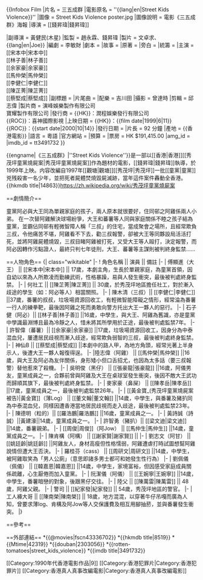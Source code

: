 {{Infobox Film
|片名          = 三五成群
|電影原名      = ''{{lang|en|Street Kids Violence}}''
|圖像          = Street Kids Violence poster.jpg
|圖像說明      = 電影《三五成群》海報
|導演          = [[錢昇瑋|錢昇瑋]]

|副導演         = 黃健民(木星)
|監製          = 趙永霖、錢昇瑋
|製片          = 文卓求、{{lang|en|Joe}}
|編劇          = 李敏財
|劇本          = 
|故事          = 
|原著          = 
|旁白          = 
|統籌          = 
|主演          = [[宋本中|宋本中]]<br>[[林子善|林子善]]<br>[[余家豪|余家豪]]<br>[[馬仲榮|馬仲榮]]<br>[[李健仁|李健仁]]<br>[[陳芷菁|陳芷菁]]<br>[[蔡堅成|蔡堅成]]
|副標題        = 
|片尾曲        = 
|配樂          = 吉川田
|攝影          = 曾達時
|剪輯          = 邱志偉
|製片商        = 演峰娛樂製作有限公司<br>寶耀製作有限公司
|發行商        = {{HK}}：潤程娛樂發行有限公司<br>{{ROC}}：喜神國際影視
|上映日期      = {{HK}}：{{film date|1999|6|11}}<br>{{ROC}}：{{start date|2000|10|14}}
|發行日期      = 
|片長          = 92 分鐘
|產地          = {{香港電影}}
|語言          = 粵語
|官方網站      = 
|預算          = 
|票房          = HK $191,415.00
|amg_id      = 
|imdb_id     = tt3491732
}}

{{engname|《三五成群》|''Street Kids Violence''}}是一部以[[香港|香港]][[秀茂坪童黨燒屍案|秀茂坪童黨燒屍案]]作為題材的電影，[[錢昇瑋|錢昇瑋]]執導，於1999年上映。内容改編自1997年[[觀塘|觀塘]][[秀茂坪|秀茂坪]]一批[[童黨|童黨]]兇残殺害一名少年，並把死者屍體焚燒毀屍滅跡，當年這件案件轟動全香港。<ref>{{hkmdb title|14863}}</ref><ref>https://zh.wikipedia.org/wiki/秀茂坪童黨燒屍案</ref>

==劇情簡介==

童黨阿必與大王同為單親家庭的孩子，兩人原本就很要好，住同邨之阿雞係兩人小弟。
在一次替阿雞解決球場紛爭，大王和蕃薯等人同與家庭關係不睦之孩子結為童黨，並霸佔同邨有輕微智障人稱「三叔」的住宅，當成聚會之場所，且經常欺負三叔，令他痛苦不堪，阿雞看不下去，勸三叔報警，卻被大王等同夥設局活活打死，並將阿雞屍體燒毀，三叔目睹阿雞被打死，又受大王等人毆打，決定報警，而阿必因轉作污點證人，最終只判七年徒刑，大王、蕃薯等主謀則被判終身監禁……

==人物角色==
{| class="wikitable" 
|- 
! 角色名稱 || 演員 || 備註
|- 
| 傅顯進（大王） || [[宋本中|宋本中]] || 17歲，本劇主角，生長於單親家庭，為童黨首領，因自幼以來為人所欺凌而勤練武術，性格暴躁，易與人發生衝突，最後被判處終身監禁。
|- 
| 何社工 || [[陳芷菁|陳芷菁]] || 30歲，於秀茂坪地區擔任社工，對於漸入歧途的學生（如：阿必等人）相當關照。 
|- 
| 陳木清（三叔）|| [[李健仁|李健仁]] ||37歲，番薯的叔叔，垃圾場資源回收工，有輕微智能障礙之情形，經常淪為番薯一行人的練拳靶，最後因阿雞之死而勇敢向警方托出大王一夥人的惡行。
|- 
| 石子健（阿必）|| [[林子善|林子善]] ||16歲，中學生，與大王、阿雞為舊識，亦是童黨中學識最淵博且最為冷靜之人，惜未將其所學用於正途，最後被判處監禁7年。
|- 
| 許智偉（蕃薯）|| [[余家豪|余家豪]] ||17歲，垃圾場資源回收工，因身分為中泰混血兒，屢遭居民歧視而漸入歧途，經常欺負弱智的三叔，最後被判處終身監禁。
|- 
| 神仙B || [[蔡堅成|蔡堅成]] ||本劇中的路人甲，為地方角頭，經常光著上半身示人，後遭大王一夥人報復得逞。
|- 
|陸志偉（阿雞） || [[馬仲榮|馬仲榮]] ||16歲，與大王及阿必為友伴關係，身形矮小但口舌招尤，也因為太多話（要三叔報警）替他惹來了殺機。
|- 
| 吳明俊（黑仔） || [[張豪龍|張豪龍]] ||16歲，阿儀男友，童黨成員之一，合夥前曾與阿雞及大王在桌球室發生衝突，後因不敵大王武功而歸順其旗下，最後被判處終身監禁。
|- 
| 麥家豪（鼻屎） || [[陳孝岳|陳孝岳]] ||17歲，童黨成員之一，最後被判處監禁26年。
|- 
| [[黃金寶_(秀茂坪童黨燒屍案被告)|黃金寶]]（薄Log） || [[董文翰|董文翰]] ||14歲，中學生，與番薯及豬扒同為中泰混血兒，同樣因遭香港當地居民歧視而走入歧途，最後被判處監禁23年。
|- 
| 陳德明（粒的）|| [[羅浩鵬|羅浩鵬]] ||16歲，童黨成員之一。
|- 
| 黃詩誠（詩誠）||黃建濠||14歲，童黨成員之一。
|- 
| 許智勇（豬扒）|| [[梁文迪|梁文迪]] ||14歲，番薯親弟。
|- 
| [[周俊|周俊]]（阿Jow） || [[馬仲生|馬仲生]] ||14歲，童黨成員之一。
|- 
| 陳肯構（阿構） || [[謝家賢|謝家賢]] ||
|- 
| 劉志文（阿甘） || [[姚廷齡|姚廷齡]] ||阿雞友人，身材高瘦但性格懦弱，阿雞遭虐打時試圖想幫阿雞說情但遭大王否決。
|- 
| 羅桂芬（cass） || [[周研文|周研文]] ||14歲，中學生，被阿雞取笑為「男人公廁」（意思即諸多男士都可和她發生性行為）
|- 
| 劉佩儀（佩儀） || [[韓嘉恩|韓嘉恩]] ||14歲，中學生，家境富裕，但因感受家庭成員關係疏離，心生厭倦而加入童黨。
|- 
| 阮潔儀（阿儀） || [[王婉寧|王婉寧]] ||14歲，中學生，番薯暗戀的對象，後跟黑仔交往。
|- 
| 陸父 || [[陳萬雷|陳萬雷]] || 48歲，阿雞父親。
|-
| 警司 || [[紀家發|紀家發]] || 54歲，秀茂坪地區的警官。
|-
| 工人褲大哥 || [[陳南榮|陳南榮]] || 18歲，地方混混，以穿著牛仔吊嘎而廣為人知，曾要求薄log、肯構及阿Jow等人交保護費及相互用腳抽菸，並與番薯發生衝突。
|}

==參考==
<references/>

==外部連結==
*{{@movies|fscn43336702}}
*{{hkmdb title|8519}}
*{{Mtime|42319}}
*{{douban|2303056}}
*{{rotten-tomatoes|street_kids_violence}}
*{{imdb title|3491732}}

[[Category:1990年代香港電影作品|9]]
[[Category:香港犯罪片|Category:香港犯罪片]]
[[Category:香港真人真事改編電影|Category:香港真人真事改編電影]]